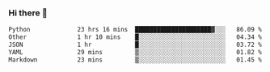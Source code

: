 ### Hi there 👋

<!--
**YLRK/YLRK** is a ✨ _special_ ✨ repository because its `README.md` (this file) appears on your GitHub profile.

Here are some ideas to get you started:

- 🔭 I’m currently working on ...
- 🌱 I’m currently learning ...
- 👯 I’m looking to collaborate on ...
- 🤔 I’m looking for help with ...
- 💬 Ask me about ...
- 📫 How to reach me: ...
- 😄 Pronouns: ...
- ⚡ Fun fact: ...
-->


<!--START_SECTION:waka-->

```txt
Python             23 hrs 16 mins  █████████████████████▓░░░   86.09 %
Other              1 hr 10 mins    █░░░░░░░░░░░░░░░░░░░░░░░░   04.34 %
JSON               1 hr            █░░░░░░░░░░░░░░░░░░░░░░░░   03.72 %
YAML               29 mins         ▒░░░░░░░░░░░░░░░░░░░░░░░░   01.82 %
Markdown           23 mins         ▒░░░░░░░░░░░░░░░░░░░░░░░░   01.45 %
```

<!--END_SECTION:waka-->

